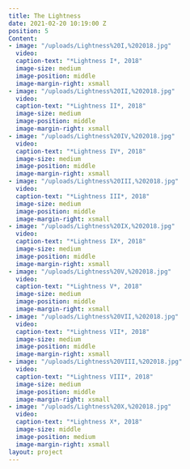 ```yaml
---
title: The Lightness
date: 2021-02-20 10:19:00 Z
position: 5
Content:
- image: "/uploads/Lightness%20I,%202018.jpg"
  video: 
  caption-text: "*Lightness I*, 2018"
  image-size: medium
  image-position: middle
  image-margin-right: xsmall
- image: "/uploads/Lightness%20II,%202018.jpg"
  video: 
  caption-text: "*Lightness II*, 2018"
  image-size: medium
  image-position: middle
  image-margin-right: xsmall
- image: "/uploads/Lightness%20IV,%202018.jpg"
  video: 
  caption-text: "*Lightness IV*, 2018"
  image-size: medium
  image-position: middle
  image-margin-right: xsmall
- image: "/uploads/Lightness%20III,%202018.jpg"
  video: 
  caption-text: "*Lightness III*, 2018"
  image-size: medium
  image-position: middle
  image-margin-right: xsmall
- image: "/uploads/Lightness%20IX,%202018.jpg"
  video: 
  caption-text: "*Lightness IX*, 2018"
  image-size: medium
  image-position: middle
  image-margin-right: xsmall
- image: "/uploads/Lightness%20V,%202018.jpg"
  video: 
  caption-text: "*Lightness V*, 2018"
  image-size: medium
  image-position: middle
  image-margin-right: xsmall
- image: "/uploads/Lightness%20VII,%202018.jpg"
  video: 
  caption-text: "*Lightness VII*, 2018"
  image-size: medium
  image-position: middle
  image-margin-right: xsmall
- image: "/uploads/Lightness%20VIII,%202018.jpg"
  video: 
  caption-text: "*Lightness VIII*, 2018"
  image-size: medium
  image-position: middle
  image-margin-right: xsmall
- image: "/uploads/Lightness%20X,%202018.jpg"
  video: 
  caption-text: "*Lightness X*, 2018"
  image-size: middle
  image-position: medium
  image-margin-right: xsmall
layout: project
---
```


